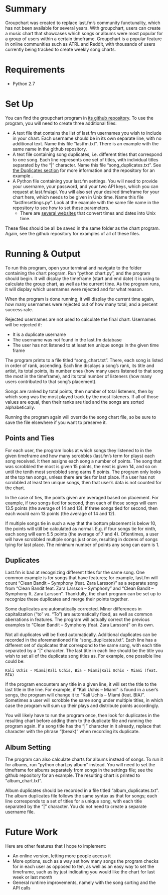 # Summary

Groupchart was created to replace last.fm’s community functunality, which has not been available for several years. With groupchart, users can create a music chart that showcases which songs or albums were most popular for a group of users within a certain timeframe. Groupchart is a popular feature in online communities such as ATRL and Reddit, with thousands of users currently being tracked to create weekly song charts.

# Requirements

  - Python 2.7

# Set Up
 
You can find the groupchart program in [its github repository](https://github.com/jnlu/groupchart). To use the program, you will need to create three additional files:

  - A text file that contains the list of last.fm usernames you wish to include in your chart. Each username should be in its own separate line, with no additional text. Name this file “lastfm.txt”. There is an example with the same name in the github repository.
  - A text file containing song duplicates, i.e. different titles that correspond to one song. Each line represents one set of titles, with individual titles separated by the “|” character. Name this file “song_duplicates.txt”. See [the Duplicates section](https://github.com/jnlu/groupchart/blob/master/README.md#duplicates) for more information and the repository for an example .
  - A Python file containing your last.fm settings. You will need to provide your username, your password, and your two API keys, which you can request at last.fm/api. You will also set your desired timeframe for your chart here, which needs to be given in Unix time. Name this file “lastfmsettings.py”. Look at the example with the same file name in the repository to see how to set these parameters.
    - There are [several websites](https://www.epochconverter.com/) that convert times and dates into Unix time.
 
  These files should be all be saved in the same folder as the chart program. Again, see the github repository for examples of all of these files.
 
# Running & Output
 
  To run this program, open your terminal and navigate to the folder containing the chart program. Run “python chart.py”, and the program should begin. It will display the timeframe (start and end date) it is using to calculate the group chart, as well as the current time. As the program runs, it will display which usernames were rejected and for what reason.
  
  When the program is done running, it will display the current time again, how many usernames were rejected out of how many total, and a percent success rate. 
  
  Rejected usernames are not used to calculate the final chart. Usernames will be rejected if:
  
  - It is a duplicate username
  - The username was not found in the last.fm database
  - The user has not listened to at least ten unique songs in the given time frame

  The program prints to a file titled “song_chart.txt”. There, each song is listed in order of rank, ascending. Each line displays a song’s rank, its title and artist, its total points, its number ones (how many users listened to that song the most in the timeframe), and its total number of listeners (how many users contributed to that song’s placement). 
  
  Songs are ranked by total points, then number of total listeners, then by which song was the most played track by the most listeners. If all of those values are equal, then their ranks are tied and the songs are sorted alphabetically.
  
  Running the program again will override the song chart file, so be sure to save the file elsewhere if you want to preserve it.
 
## Points and Ties

  For each user, the program looks at which songs they listened to in the given timeframe and how many scrobbles (last.fm’s term for plays) each song received. It then assigns each song a number of points. The song that was scrobbled the most is given 15 points, the next is given 14, and so on until the tenth most scrobbled song earns 6 points. The program only looks at the top ten songs, unless there are ties for last place. If a user has not scrobbled at least ten unique songs, then that user’s data is not counted for the chart.
  
  In the case of ties, the points given are averaged based on placement. For example, if two songs tied for second, then each of those songs will earn 13.5 points (the average of 14 and 13). If three songs tied for second, then each would earn 13 points (the average of 14 and 12).
  
  If multiple songs tie in such a way that the bottom placement is below 10, the points will still be calculated as normal. E.g. if four songs tie for ninth, each song will earn 5.5 points (the average of 7 and 4). Oftentimes, a user will have scrobbled multiple songs just once, resulting in dozens of songs tying for last place. The minimum number of points any song can earn is 1.
  
## Duplicates
  Last.fm is bad at recognizing different titles for the same song. One common example is for songs that have features; for example, last.fm will count “Clean Bandit – Symphony (feat. Zara Larsson)” as a separate song from “Clean Bandit feat. Zara Larsson – Symphony” and “Clean Bandit – Symphony ft. Zara Larsson”. Thankfully, the chart program can be set up to recognize these duplicates and merge their points together.
  
  Some duplicates are automatically corrected. Minor differences in capitalization (“to” vs. “To”) are automatically fixed, as well as common aberrations in features. The program will actually correct the previous examples to “Clean Bandit – Symphony (feat. Zara Larsson)” on its own.
  
  Not all duplicates will be fixed automatically. Additional duplicates can be recorded in the aforementioned file “song_duplicates.txt”. Each line has a different set of duplicates that correspond to the same song, with each title separated by a “|” character. The last title in each line should be the title you wish to set all of the duplicate song titles as. For example, one possible line could be:
 
```
Kali Uchis - Miami|Kali Uchis, Bia - Miami|Kali Uchis - Miami (feat. BIA)
```

  If the program encounters any title in a given line, it will set the title to the last title in the line. For example, if “Kali Uchis – Miami” is found in a user’s songs, the program will change it to “Kali Uchis – Miami (feat. BIA)”. Sometimes a user will scrobble the same song under multiple titles, in which case the program will sum up their plays and distribute points accordingly.
  
  You will likely have to run the program once, then look for duplicates in the resulting chart before adding them to the duplicate file and running the program again. If a song title has the “|” character in it already, replace that character with the phrase “(break)” when recording its duplicate.
 
## Album Setting
 
  The program can also calculate charts for albums instead of songs. To run it for albums, run “python chart.py album” instead. You will need to set the timeframe for albums separately from songs in the settings file; see the github repository for an example. The resulting chart is printed to “album_chart.txt”.
  
  Album duplicates should be recorded in a file titled “album_duplicates.txt”. The album duplicates file follows the same syntax as that for songs; each line corresponds to a set of titles for a unique song, with each title separated by the “|” character. You do not need to create a separate username file.

# Future Work

Here are other features that I hope to implement:

  - An online version, letting more people access it
  - More options, such as a way set how many songs the program checks for in each user as opposed to ten, as well as an easy way to set the timeframe, such as by just indicating you would like the chart for last week or last month
  - General runtime improvements, namely with the song sorting and the API calls
